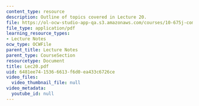 ```yaml
---
content_type: resource
description: Outline of topics covered in Lecture 20.
file: https://ol-ocw-studio-app-qa.s3.amazonaws.com/courses/10-675j-computational-quantum-mechanics-of-molecular-and-extended-systems-fall-2004/6481ee7415366613f6d0ea433c6726ce_Lec20.pdf
file_type: application/pdf
learning_resource_types:
- Lecture Notes
ocw_type: OCWFile
parent_title: Lecture Notes
parent_type: CourseSection
resourcetype: Document
title: Lec20.pdf
uid: 6481ee74-1536-6613-f6d0-ea433c6726ce
video_files:
  video_thumbnail_file: null
video_metadata:
  youtube_id: null
---
```

